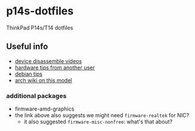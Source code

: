# p14s-dotfiles
ThinkPad P14s/T14 dotfiles


## Useful info
- [device disassemble videos](https://support.lenovo.com/jp/en/solutions/ht510512)
- [hardware tips from another user](https://osamuaoki.github.io/en/2021/01/07/thinkpad-t14-gen-1-amd/)
- [debian tips](https://wiki.debian.org/InstallingDebianOn/Thinkpad/T14)
- [arch wiki on this model](https://wiki.archlinux.org/index.php/Lenovo_Thinkpad_T14s_(AMD)_Gen_1)

### additional packages

- firmware-amd-graphics
- the link above also suggests we might need `firmware-realtek` for NIC? 
  - it also suggested `firmware-misc-nonfree`: what's that about?
